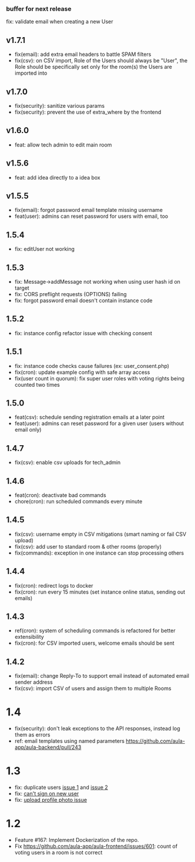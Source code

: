 ### buffer for next release

<!-- here add all issues that haven't been released yet -->
<!-- to release, assign a version number and move them there -->

fix: validate email when creating a new User

## v1.7.1
- fix(email): add extra email headers to battle SPAM filters
- fix(csv): on CSV import, Role of the Users should always be "User", the Role should be specifically set only for the room(s) the Users are imported into

## v1.7.0
- fix(security): sanitize various params
- fix(security): prevent the use of extra_where by the frontend

## v1.6.0
- feat: allow tech admin to edit main room

## v1.5.6
- feat: add idea directly to a idea box

## v1.5.5
- fix(email): forgot password email template missing username
- feat(user): admins can reset password for users with email, too

## 1.5.4

- fix: editUser not working

## 1.5.3

- fix: Message->addMessage not working when using user hash id on target
- fix: CORS preflight requests (OPTIONS) failing
- fix: forgot password email doesn't contain instance code

## 1.5.2

- fix: instance config refactor issue with checking consent

## 1.5.1

- fix: instance code checks cause failures (ex: user_consent.php)
- fix(cron): update example config with safe array access
- fix(user count in quorum): fix super user roles with voting rights being counted two times

## 1.5.0

- feat(csv): schedule sending registration emails at a later point
- feat(user): admins can reset password for a given user (users without email only)

## 1.4.7

- fix(csv): enable csv uploads for tech_admin

## 1.4.6

- feat(cron): deactivate bad commands
- chore(cron): run scheduled commands every minute

## 1.4.5

- fix(csv): username empty in CSV mitigations (smart naming or fail CSV upload)
- fix(csv): add user to standard room & other rooms (properly)
- fix(commands): exception in one instance can stop processing others

## 1.4.4

- fix(cron): redirect logs to docker
- fix(cron): run every 15 minutes (set instance online status, sending out emails)

## 1.4.3

- ref(cron): system of scheduling commands is refactored for better extensibility
- fix(cron): for CSV imported users, welcome emails should be sent

## 1.4.2

- fix(email): change Reply-To to support email instead of automated email sender address
- fix(csv): import CSV of users and assign them to multiple Rooms

# 1.4

- fix(security): don't leak exceptions to the API responses, instead log them as errors
- ref: email templates using named parameters https://github.com/aula-app/aula-backend/pull/243

# 1.3

- fix: duplicate users [issue 1](https://github.com/aula-app/aula-frontend/issues/625) and [issue 2](https://github.com/aula-app/aula-frontend/issues/620)
- fix: [can't sign on new user](https://github.com/aula-app/aula-backend/issues/232)
- fix: [upload profile photo issue](https://github.com/aula-app/aula-backend/pull/234)

# 1.2

- Feature #167: Implement Dockerization of the repo.
- Fix https://github.com/aula-app/aula-frontend/issues/601: count of voting users in a room is not correct
